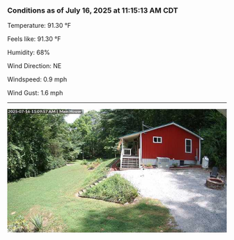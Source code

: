 ### Conditions as of July 16, 2025 at 11:15:13 AM CDT 

Temperature: 91.30 &deg;F

Feels like: 91.30 &deg;F

Humidity: 68%

Wind Direction: NE

Windspeed: 0.9 mph

Wind Gust: 1.6 mph

---

<img src="./images/latest.jpeg"/>

